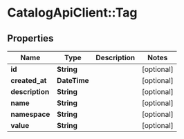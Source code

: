 # CatalogApiClient::Tag

## Properties
Name | Type | Description | Notes
------------ | ------------- | ------------- | -------------
**id** | **String** |  | [optional] 
**created_at** | **DateTime** |  | [optional] 
**description** | **String** |  | [optional] 
**name** | **String** |  | [optional] 
**namespace** | **String** |  | [optional] 
**value** | **String** |  | [optional] 


